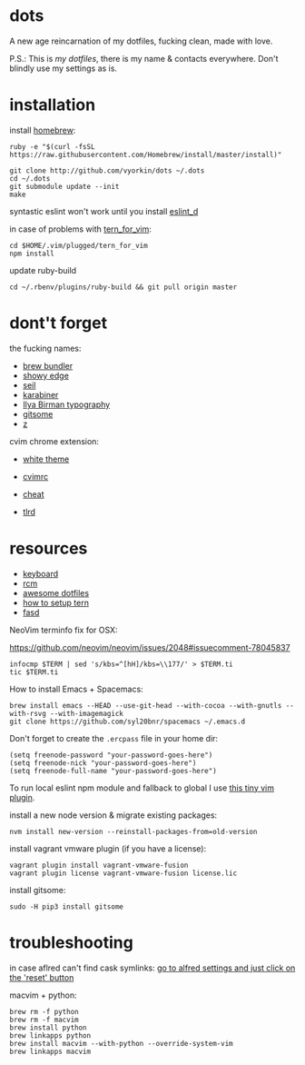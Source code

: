 dots
====

A new age reincarnation of my dotfiles, fucking clean, made with love.

P.S.: This is *my dotfiles*, there is my name & contacts everywhere. Don't
blindly use my settings as is.

installation
====

install [homebrew](http://brew.sh/):
```
ruby -e "$(curl -fsSL https://raw.githubusercontent.com/Homebrew/install/master/install)"
```

```
git clone http://github.com/vyorkin/dots ~/.dots
cd ~/.dots
git submodule update --init
make
```

syntastic eslint won't work until you install
[eslint_d](https://github.com/mantoni/eslint_d.js)

in case of problems with [tern_for_vim](https://github.com/ternjs/tern_for_vim):
```
cd $HOME/.vim/plugged/tern_for_vim
npm install
```

update ruby-build

```
cd ~/.rbenv/plugins/ruby-build && git pull origin master
```

# dont't forget

the fucking names:

* [brew bundler](https://github.com/Homebrew/homebrew-bundle)
* [showy edge](https://github.com/tekezo/ShowyEdge)
* [seil](https://pqrs.org/osx/karabiner/seil.html.en)
* [karabiner](https://pqrs.org/osx/karabiner/index.html.en)
* [Ilya Birman typography](http://ilyabirman.ru/projects/typography-layout/)
* [gitsome](https://github.com/donnemartin/gitsome)
* [z](https://github.com/rupa/z)

cvim chrome extension:
* [white theme](https://gist.github.com/vyorkin/711589d7f1a90954dec5)
* [cvimrc](https://gist.github.com/vyorkin/aa5abd74984fc77a17e5)

* [cheat](https://github.com/chrisallenlane/cheat)
* [tlrd](https://github.com/tldr-pages/tldr)

# resources
* [keyboard](https://github.com/jasonrudolph/keyboard)
* [rcm](http://thoughtbot.github.io/rcm/rcm.7.html)
* [awesome dotfiles](https://github.com/webpro/awesome-dotfiles)
* [how to setup tern](http://ternjs.net/doc/manual.html#configuration)
* [fasd](https://github.com/clvv/fasd#examples)

NeoVim terminfo fix for OSX:

https://github.com/neovim/neovim/issues/2048#issuecomment-78045837
```
infocmp $TERM | sed 's/kbs=^[hH]/kbs=\\177/' > $TERM.ti
tic $TERM.ti
```

How to install Emacs + Spacemacs:
```
brew install emacs --HEAD --use-git-head --with-cocoa --with-gnutls --with-rsvg --with-imagemagick
git clone https://github.com/syl20bnr/spacemacs ~/.emacs.d
```

Don't forget to create the `.ercpass` file in your home dir:

```
(setq freenode-password "your-password-goes-here")
(setq freenode-nick "your-password-goes-here")
(setq freenode-full-name "your-password-goes-here")
```

To run local eslint npm module and fallback to global I use [this tiny vim plugin](https://github.com/mtscout6/syntastic-local-eslint.vim).

install a new node version & migrate existing packages:
```
nvm install new-version --reinstall-packages-from=old-version
```

install vagrant vmware plugin (if you have a license):

```
vagrant plugin install vagrant-vmware-fusion
vagrant plugin license vagrant-vmware-fusion license.lic
```

install gitsome:

```
sudo -H pip3 install gitsome
````

# troubleshooting

in case aflred can't find cask symlinks:
[go to alfred settings and just click on the 'reset'
button](https://github.com/caskroom/homebrew-cask/issues/9685#issuecomment-77553432)

macvim + python:
```
brew rm -f python
brew rm -f macvim
brew install python
brew linkapps python
brew install macvim --with-python --override-system-vim
brew linkapps macvim
```
